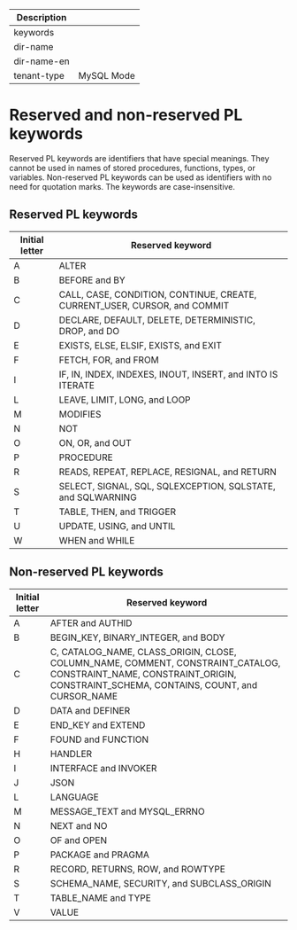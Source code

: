 | Description   |                 |
|---------------|-----------------|
| keywords      |                 |
| dir-name      |                 |
| dir-name-en   |                 |
| tenant-type   | MySQL Mode      |

# Reserved and non-reserved PL keywords


Reserved PL keywords are identifiers that have special meanings. They cannot be used in names of stored procedures, functions, types, or variables. Non-reserved PL keywords can be used as identifiers with no need for quotation marks. The keywords are case-insensitive.

## Reserved PL keywords

| Initial letter | Reserved keyword |
|-----|----------------------------------------------------------------|
| A | ALTER |
| B | BEFORE and BY |
| C | CALL, CASE, CONDITION, CONTINUE, CREATE, CURRENT_USER, CURSOR, and COMMIT |
| D | DECLARE, DEFAULT, DELETE, DETERMINISTIC, DROP, and DO |
| E | EXISTS, ELSE, ELSIF, EXISTS, and EXIT |
| F | FETCH, FOR, and FROM |
| I | IF, IN, INDEX, INDEXES, INOUT, INSERT, and INTO IS ITERATE |
| L | LEAVE, LIMIT, LONG, and LOOP |
| M | MODIFIES |
| N | NOT |
| O | ON, OR, and OUT |
| P | PROCEDURE |
| R | READS, REPEAT, REPLACE, RESIGNAL, and RETURN |
| S | SELECT, SIGNAL, SQL, SQLEXCEPTION, SQLSTATE, and SQLWARNING |
| T | TABLE, THEN, and TRIGGER |
| U | UPDATE, USING, and UNTIL |
| W | WHEN and WHILE |



## Non-reserved PL keywords

| Initial letter | Reserved keyword |
|-----|-------------------------------------------------------------------------------------------------------------------------------------------------------------|
| A | AFTER and AUTHID |
| B | BEGIN_KEY, BINARY_INTEGER, and BODY |
| C | C, CATALOG_NAME, CLASS_ORIGIN, CLOSE, COLUMN_NAME, COMMENT, CONSTRAINT_CATALOG, CONSTRAINT_NAME, CONSTRAINT_ORIGIN, CONSTRAINT_SCHEMA, CONTAINS, COUNT, and CURSOR_NAME |
| D | DATA and DEFINER |
| E | END_KEY and EXTEND |
| F | FOUND and FUNCTION |
| H | HANDLER |
| I | INTERFACE and INVOKER |
| J | JSON |
| L | LANGUAGE |
| M | MESSAGE_TEXT and MYSQL_ERRNO |
| N | NEXT and NO |
| O | OF and OPEN |
| P | PACKAGE and PRAGMA |
| R | RECORD, RETURNS, ROW, and ROWTYPE |
| S | SCHEMA_NAME, SECURITY, and SUBCLASS_ORIGIN |
| T | TABLE_NAME and TYPE |
| V | VALUE |

